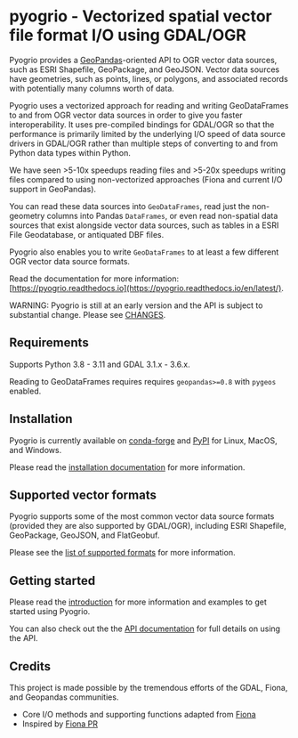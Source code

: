 # pyogrio - Vectorized spatial vector file format I/O using GDAL/OGR

Pyogrio provides a
[GeoPandas](https://github.com/geopandas/geopandas)-oriented API to OGR vector
data sources, such as ESRI Shapefile, GeoPackage, and GeoJSON. Vector data sources
have geometries, such as points, lines, or polygons, and associated records
with potentially many columns worth of data.

Pyogrio uses a vectorized approach for reading and writing GeoDataFrames to and
from OGR vector data sources in order to give you faster interoperability. It
uses pre-compiled bindings for GDAL/OGR so that the performance is primarily
limited by the underlying I/O speed of data source drivers in GDAL/OGR rather
than multiple steps of converting to and from Python data types within Python.

We have seen \>5-10x speedups reading files and \>5-20x speedups writing files
compared to using non-vectorized approaches (Fiona and current I/O support in
GeoPandas).

You can read these data sources into
`GeoDataFrames`, read just the non-geometry columns into Pandas `DataFrames`,
or even read non-spatial data sources that exist alongside vector data sources,
such as tables in a ESRI File Geodatabase, or antiquated DBF files.

Pyogrio also enables you to write `GeoDataFrames` to at least a few different
OGR vector data source formats.

Read the documentation for more information:
[https://pyogrio.readthedocs.io](https://pyogrio.readthedocs.io/en/latest/).

WARNING: Pyogrio is still at an early version and the API is subject to
substantial change. Please see [CHANGES](CHANGES.md).

## Requirements

Supports Python 3.8 - 3.11 and GDAL 3.1.x - 3.6.x.

Reading to GeoDataFrames requires requires `geopandas>=0.8` with `pygeos` enabled.

## Installation

Pyogrio is currently available on
[conda-forge](https://anaconda.org/conda-forge/pyogrio)
and [PyPI](https://pypi.org/project/pyogrio/)
for Linux, MacOS, and Windows.

Please read the
[installation documentation](https://pyogrio.readthedocs.io/en/latest/install.html)
for more information.

## Supported vector formats

Pyogrio supports some of the most common vector data source formats (provided
they are also supported by GDAL/OGR), including ESRI Shapefile, GeoPackage,
GeoJSON, and FlatGeobuf.

Please see the [list of supported formats](https://pyogrio.readthedocs.io/en/latest/supported_formats.html)
for more information.

## Getting started

Please read the [introduction](https://pyogrio.readthedocs.io/en/latest/supported_formats.html)
for more information and examples to get started using Pyogrio.

You can also check out the the [API documentation](https://pyogrio.readthedocs.io/en/latest/api.html)
for full details on using the API.

## Credits

This project is made possible by the tremendous efforts of the GDAL, Fiona, and
Geopandas communities.

-   Core I/O methods and supporting functions adapted from [Fiona](https://github.com/Toblerity/Fiona)
-   Inspired by [Fiona PR](https://github.com/Toblerity/Fiona/pull/540/files)
